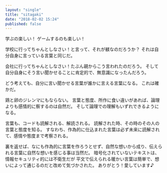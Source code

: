```yaml
---
layout: "single"
title: "sitagaki"
date: "2018-02-02 15:24"
published: false
---
```


学ぶの楽しい！
ゲームするのも楽しい！

学校に行ってちゃんとしなさい！と言って、それが躾なのだろうか？
それは自分自身に言っている言葉と同じだ。

会社に行ってちゃんとしなさい！たぶん親からこう言われたのだろう。
そして自分自身にそう言い聞かせることに肯定的で、無意識になったんだろう。

どう考えても、自分に言い聞かせる言葉が誰かに言える言葉になる。
これは確かだ。

鶏と卵のジレンマにもならない。
言葉と態度、所作に食い違いがあれば、論理よりも感情的に察するのは自然だ。
そして論理での理解もいずれできるようになる。

言葉も、コードも読解される、解読される。
読解された時、その時のその人の言葉と態度を知る。
すなわち、作為的に仕込まれた言葉は必ず未来に読解されて、感情や態度まで考察される。

裏を返せば、なにも作為的に言葉を作ろうとせず、自然な想いから成り、伝えられる言葉に自然な想いを感じる事は当然だ。
暗号化されていないテキストは、情報セキュリティ的には不衛生だが
平文で伝えられる暖かい言葉は簡単で、想いによって通じるのだと改めて気づかされた。
ありがとう！愛しています♪
